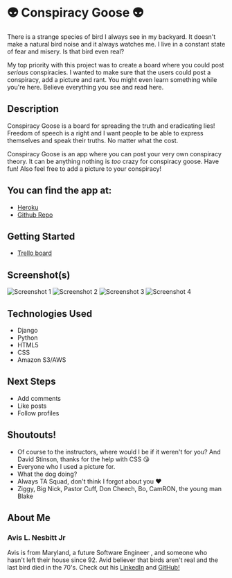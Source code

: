 # 👽 Conspiracy Goose 👽 

There is a strange species of bird I always see in my backyard. It doesn't make a natural bird noise and it always watches me. I live in a constant state of fear and misery. Is that bird even real? 

My top priority with this project was to create a board where you could post *serious* conspiracies. I wanted to make sure that the users could post a conspiracy, add a picture and rant. You might even learn something while you're here. Believe everything you see and read here.

## Description 

Conspiracy Goose is a board for spreading the truth and eradicating lies! Freedom of speech is a right and I want people to be able to express themselves and speak their truths. No matter what the cost.

Conspiracy Goose is an app where you can post your very own conspiracy theory. It can be anything nothing is *too* crazy for conspiracy goose. Have fun! Also feel free to add a picture to your conspiracy!

## You can find the app at:
- [Heroku](https://conspiracygeese.herokuapp.com/)
- [Github Repo](https://github.com/avisjrjr/conspiracygoose)


## Getting Started
- [Trello board](https://trello.com/b/E2GUFMhR/conspiracy-collector)


## Screenshot(s)
![Screenshot 1](https://i.imgur.com/hdv4YlO.png)
![Screenshot 2](https://i.imgur.com/9oCr90q.png)
![Screenshot 3](https://i.imgur.com/7cCfm4w.png)
![Screenshot 4](https://i.imgur.com/DC2AAaA.png)



## Technologies Used
- Django
- Python
- HTML5
- CSS
- Amazon S3/AWS

## Next Steps
- Add comments
- Like posts
- Follow profiles

## Shoutouts!
- Of course to the instructors, where would I be if it weren't for you? And David Stinson, thanks for the help with CSS 😘
- Everyone who I used a picture for.
- What the dog doing?
- Always TA Squad, don't think I forgot about you ❤️ 
- Ziggy, Big Nick, Pastor Cuff, Don Cheech, Bo, CamRON, the young man Blake

## About Me
### Avis L. Nesbitt Jr

Avis is from Maryland, a future Software Engineer , and someone who hasn't left their house since 92. Avid believer that birds aren't real and the last bird died in the 70's.
Check out his [LinkedIn](https://www.linkedin.com/in/avisnesbittjr/) and [GitHub!](https://github.com/avisjrjr)


